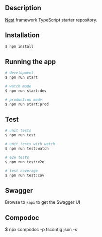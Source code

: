 ## Description

[Nest](https://github.com/nestjs/nest) framework TypeScript starter repository.

## Installation

```bash
$ npm install
```

## Running the app

```bash
# development
$ npm run start

# watch mode
$ npm run start:dev

# production mode
$ npm run start:prod
```

## Test

```bash
# unit tests
$ npm run test

# unit tests with watch
$ npm run test:watch

# e2e tests
$ npm run test:e2e

# test coverage
$ npm run test:cov
```

## Swagger

Browse to `/api` to get the Swagger UI

## Compodoc

$ npx compodoc -p tsconfig.json -s
